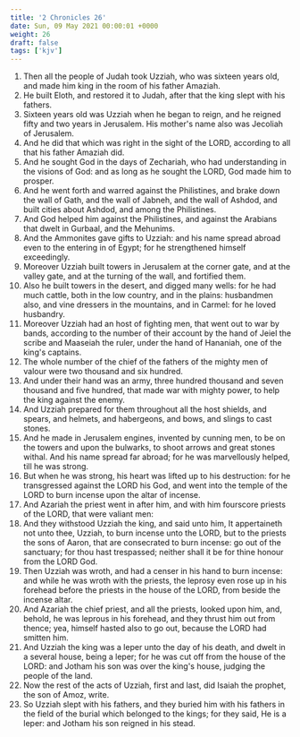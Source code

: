 ```yaml
---
title: '2 Chronicles 26'
date: Sun, 09 May 2021 00:00:01 +0000
weight: 26
draft: false
tags: ['kjv'] 
---
```


1. Then all the people of Judah took Uzziah, who was sixteen years old, and made him king in the room of his father Amaziah.
2. He built Eloth, and restored it to Judah, after that the king slept with his fathers.
3. Sixteen years old was Uzziah when he began to reign, and he reigned fifty and two years in Jerusalem. His mother's name also was Jecoliah of Jerusalem.
4. And he did that which was right in the sight of the LORD, according to all that his father Amaziah did.
5. And he sought God in the days of Zechariah, who had understanding in the visions of God: and as long as he sought the LORD, God made him to prosper.
6. And he went forth and warred against the Philistines, and brake down the wall of Gath, and the wall of Jabneh, and the wall of Ashdod, and built cities about Ashdod, and among the Philistines.
7. And God helped him against the Philistines, and against the Arabians that dwelt in Gurbaal, and the Mehunims.
8. And the Ammonites gave gifts to Uzziah: and his name spread abroad even to the entering in of Egypt; for he strengthened himself exceedingly.
9. Moreover Uzziah built towers in Jerusalem at the corner gate, and at the valley gate, and at the turning of the wall, and fortified them.
10. Also he built towers in the desert, and digged many wells: for he had much cattle, both in the low country, and in the plains: husbandmen also, and vine dressers in the mountains, and in Carmel: for he loved husbandry.
11. Moreover Uzziah had an host of fighting men, that went out to war by bands, according to the number of their account by the hand of Jeiel the scribe and Maaseiah the ruler, under the hand of Hananiah, one of the king's captains.
12. The whole number of the chief of the fathers of the mighty men of valour were two thousand and six hundred.
13. And under their hand was an army, three hundred thousand and seven thousand and five hundred, that made war with mighty power, to help the king against the enemy.
14. And Uzziah prepared for them throughout all the host shields, and spears, and helmets, and habergeons, and bows, and slings to cast stones.
15. And he made in Jerusalem engines, invented by cunning men, to be on the towers and upon the bulwarks, to shoot arrows and great stones withal. And his name spread far abroad; for he was marvellously helped, till he was strong.
16. But when he was strong, his heart was lifted up to his destruction: for he transgressed against the LORD his God, and went into the temple of the LORD to burn incense upon the altar of incense.
17. And Azariah the priest went in after him, and with him fourscore priests of the LORD, that were valiant men:
18. And they withstood Uzziah the king, and said unto him, It appertaineth not unto thee, Uzziah, to burn incense unto the LORD, but to the priests the sons of Aaron, that are consecrated to burn incense: go out of the sanctuary; for thou hast trespassed; neither shall it be for thine honour from the LORD God.
19. Then Uzziah was wroth, and had a censer in his hand to burn incense: and while he was wroth with the priests, the leprosy even rose up in his forehead before the priests in the house of the LORD, from beside the incense altar.
20. And Azariah the chief priest, and all the priests, looked upon him, and, behold, he was leprous in his forehead, and they thrust him out from thence; yea, himself hasted also to go out, because the LORD had smitten him.
21. And Uzziah the king was a leper unto the day of his death, and dwelt in a several house, being a leper; for he was cut off from the house of the LORD: and Jotham his son was over the king's house, judging the people of the land.
22. Now the rest of the acts of Uzziah, first and last, did Isaiah the prophet, the son of Amoz, write.
23. So Uzziah slept with his fathers, and they buried him with his fathers in the field of the burial which belonged to the kings; for they said, He is a leper: and Jotham his son reigned in his stead.
